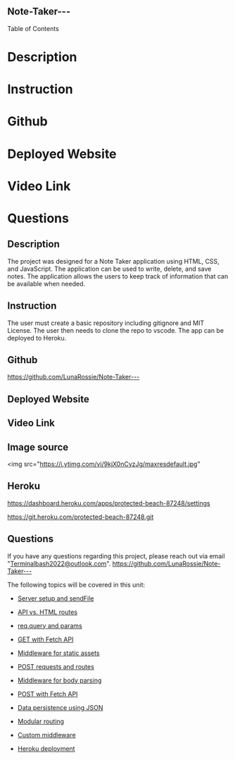 ## Note-Taker---

Table of Contents
# Description
# Instruction
# Github 
# Deployed Website
# Video Link
# Questions

## Description

The project was designed for a Note Taker application using HTML, CSS, and JavaScript. The application can be used to write, delete, and save notes. The application allows the users to keep track of information that can be available when needed.

## Instruction

The user must create a basic repository including gitignore and MIT License. The user then needs to clone the repo to vscode. The app can be deployed to Heroku.

## Github

https://github.com/LunaRossie/Note-Taker---

## Deployed Website


## Video Link



## Image source

 <img src="https://i.ytimg.com/vi/9kjX0nCyzJg/maxresdefault.jpg"
 

## Heroku
https://dashboard.heroku.com/apps/protected-beach-87248/settings


https://git.heroku.com/protected-beach-87248.git


## Questions

If you have any questions regarding this project, please reach out via email "Terminalbash2022@outlook.com". https://github.com/LunaRossie/Note-Taker---


The following topics will be covered in this unit:

* [Server setup and sendFile](https://expressjs.com/en/starter/hello-world.html)

* [API vs. HTML routes](https://expressjs.com/en/guide/routing.html#response-methods)

* [req.query and params](https://expressjs.com/en/guide/routing.html#route-parameters)

* [GET with Fetch API](https://developer.mozilla.org/en-US/docs/Web/API/Fetch_API/Using_Fetch)

* [Middleware for static assets](http://expressjs.com/en/starter/static-files.html)

* [POST requests and routes](https://expressjs.com/en/starter/basic-routing.html)

* [Middleware for body parsing](http://expressjs.com/en/api.html#req.body)

* [POST with Fetch API](https://developer.mozilla.org/en-US/docs/Web/API/Fetch_API/Using_Fetch)

* [Data persistence using JSON](https://nodejs.org/api/fs.html#fs_file_system)

* [Modular routing](http://expressjs.com/en/guide/routing.html#express-router)

* [Custom middleware](https://expressjs.com/en/guide/writing-middleware.html)

* [Heroku deployment](https://devcenter.heroku.com/articles/getting-started-with-nodejs?singlepage=true)